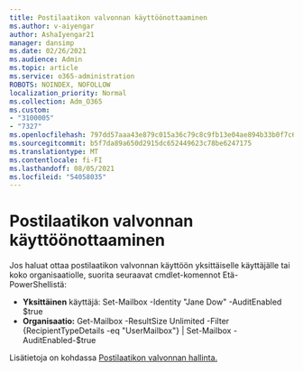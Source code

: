 ```yaml
---
title: Postilaatikon valvonnan käyttöönottaaminen
ms.author: v-aiyengar
author: AshaIyengar21
manager: dansimp
ms.date: 02/26/2021
ms.audience: Admin
ms.topic: article
ms.service: o365-administration
ROBOTS: NOINDEX, NOFOLLOW
localization_priority: Normal
ms.collection: Adm_O365
ms.custom:
- "3100005"
- "7327"
ms.openlocfilehash: 797dd57aaa43e879c015a36c79c8c9fb13e04ae894b33b0f7c6d9694d1ae1960
ms.sourcegitcommit: b5f7da89a650d2915dc652449623c78be6247175
ms.translationtype: MT
ms.contentlocale: fi-FI
ms.lasthandoff: 08/05/2021
ms.locfileid: "54058035"
---
```

# <a name="turn-on-mailbox-auditing"></a>Postilaatikon valvonnan käyttöönottaaminen

Jos haluat ottaa postilaatikon valvonnan käyttöön yksittäiselle käyttäjälle tai koko organisaatiolle, suorita seuraavat cmdlet-komennot Etä-PowerShellistä:

- **Yksittäinen** käyttäjä: Set-Mailbox -Identity "Jane Dow" -AuditEnabled $true
- **Organisaatio:** Get-Mailbox -ResultSize Unlimited -Filter {RecipientTypeDetails -eq "UserMailbox"} | Set-Mailbox -AuditEnabled-$true

Lisätietoja on kohdassa [Postilaatikon valvonnan hallinta.](https://go.microsoft.com/fwlink/?linkid=2103668)